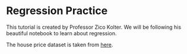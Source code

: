 # Regression Practice

This tutorial is created by Professor Zico Kolter. We will be following his beautiful notebook to learn about regression. 

The house price dataset is taken from [here](https://github.com/jessica-wyleung/VMLS-py).
